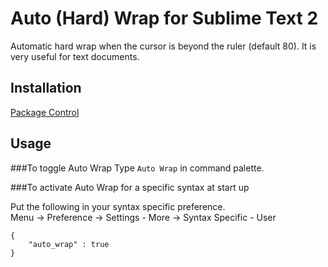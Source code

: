 Auto (Hard) Wrap for Sublime Text 2
====================
Automatic hard wrap when the cursor is beyond the ruler (default 80).
It is very useful for text documents.

Installation
------------
[Package Control](http://wbond.net/sublime_packages/package_control)



Usage
------------
###To toggle Auto Wrap
Type `Auto Wrap` in command palette.


###To activate Auto Wrap for a specific syntax at start up

Put the following in your syntax specific preference.<br>
Menu -> Preference -> Settings - More -> Syntax Specific - User

    {
        "auto_wrap" : true
    }
